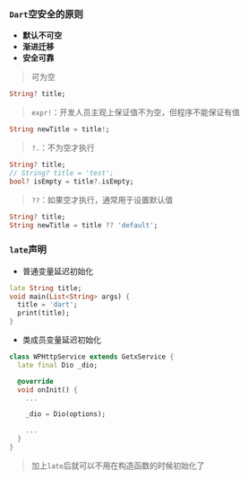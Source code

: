 ### `Dart`空安全的原则

- **默认不可空**
- **渐进迁移**
- **安全可靠**

> 可为空

```dart
String? title;
```

> `expr!`：开发人员主观上保证值不为空，但程序不能保证有值

```dart
String newTitle = title!;
```

> `?.`：不为空才执行

```dart
String? title;
// String? title = 'test';
bool? isEmpty = title?.isEmpty;
```

> `??`：如果空才执行，通常用于设置默认值

```dart
String? title;
String newTitle = title ?? 'default';
```

### `late`声明

- 普通变量延迟初始化

```dart
late String title;
void main(List<String> args) {
  title = 'dart';
  print(title);
}
```

- 类成员变量延迟初始化

```dart
class WPHttpService extends GetxService {
  late final Dio _dio;

  @override
  void onInit() {
    ...

    _dio = Dio(options);

    ...
  }
}
```

> 加上`late`后就可以不用在构造函数的时候初始化了
